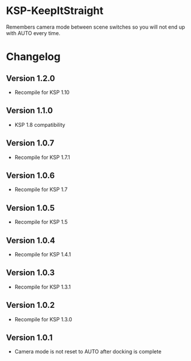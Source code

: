 # KSP-KeepItStraight

Remembers camera mode between scene switches so you will not end up with AUTO every time.

# Changelog
## Version 1.2.0
- Recompile for KSP 1.10

## Version 1.1.0
- KSP 1.8 compatibility

## Version 1.0.7
- Recompile for KSP 1.7.1

## Version 1.0.6
- Recompile for KSP 1.7

## Version 1.0.5
- Recompile for KSP 1.5

## Version 1.0.4
- Recompile for KSP 1.4.1

## Version 1.0.3
- Recompile for KSP 1.3.1

## Version 1.0.2
- Recompile for KSP 1.3.0

## Version 1.0.1
- Camera mode is not reset to AUTO after docking is complete
